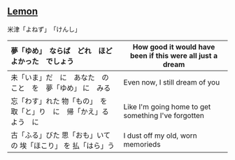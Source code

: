 ## [Lemon](http://japanesesonglyrics.com/lemon-%E7%B1%B3%E6%B4%A5%E7%8E%84%E5%B8%AB-kenshi-yonezu-with-full-lyric-and-english-translation/)
米津「よねず」　「けんし」


| 夢「ゆめ」　ならば　どれ　ほど　よかった　でしょう            | How good it would have been if this were all just a dream |
|:-------------------------------------|-----------------------------------------------------------|
| 未「いま」だ　に　あなた　の　こと　を　夢「ゆめ」 に　みる　| Even now, I still dream of you |
| 忘「わす」れた  物「もの」　を　取「と」り　に　帰「かえ」る よう　に | Like I'm going home to get something I've forgotten |
| 古「ふる」びた 思「おも」いて の 埃「ほこり」 を 払「はら」う | I dust off my old, worn memorieds |